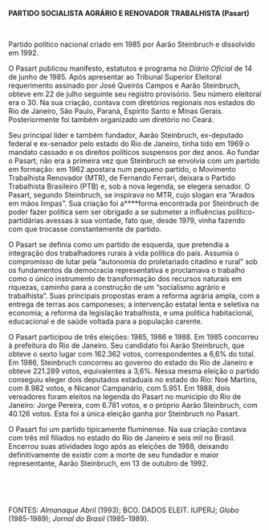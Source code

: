 **PARTIDO SOCIALISTA AGRÁRIO E RENOVADOR TRABALHISTA (Pasart)**

 

Partido político nacional criado em 1985 por Aarão Steinbruch e
dissolvido em 1992.

O Pasart publicou manifesto, estatutos e programa no *Diário Oficial* de
14 de junho de 1985. Após apresentar ao Tribunal Superior Eleitoral
requerimento assinado por José Queirós Campos e Aarão Steinbruch, obteve
em 22 de julho seguinte seu registro provisório. Seu número eleitoral
era o 30. Na sua criação, contava com diretórios regionais nos estados
do Rio de Janeiro, São Paulo, Paraná, Espírito Santo e Minas Gerais.
Posteriormente foi também organizado um diretório no Ceará.

Seu principal líder e também fundador, Aarão Steinbruch, ex-deputado
federal e ex-senador pelo estado do Rio de Janeiro, tinha tido em 1969 o
mandato cassado e os direitos políticos suspensos por dez anos. Ao
fundar o Pasart, não era a primeira vez que Steinbruch se envolvia com
um partido em formação: em 1962 apostara num pequeno partido, o
Movimento Trabalhista Renovador (MTR), de Fernando Ferrari, deixara o
Partido Trabalhista Brasileiro (PTB) e, sob a nova legenda, se elegera
senador. O Pasart, segundo Steinbruch, se inspirava no MTR, cujo slogan
era “Arados em mãos limpas”. Sua criação foi a****forma encontrada por
Steinbruch de poder fazer política sem ser obrigado a se submeter a
influências político-partidárias avessas à sua vontade, fato que, desde
1979, vinha fazendo com que trocasse constantemente de partido.

O Pasart se definia como um partido de esquerda, que pretendia a
integração dos trabalhadores rurais à vida política do país. Assumia o
compromisso de lutar pela “autonomia do proletariado citadino e rural”
sob os fundamentos da democracia representativa e proclamava o trabalho
como o único instrumento de transformação dos recursos naturais em
riquezas, caminho para a construção de um “socialismo agrário e
trabalhista”. Suas principais propostas eram a reforma agrária ampla,
com a entrega de terras aos camponeses; a intervenção estatal lenta e
seletiva na economia; a reforma da legislação trabalhista, e uma
política habitacional, educacional e de saúde voltada para a população
carente.

O Pasart participou de três eleições: 1985, 1986 e 1988. Em 1985
concorreu à prefeitura do Rio de Janeiro. Seu candidato foi Aarão
Steinbruch, que obteve o sexto lugar com 162.362 votos, correspondentes
a 6,6% do total. Em 1986, Steinbruch concorreu ao governo do estado do
Rio de Janeiro e obteve 221.289 votos, equivalentes a 3,6%. Nessa mesma
eleição o partido conseguiu eleger dois deputados estaduais no estado do
Rio: Noé Martins, com 8.982 votos, e Nicanor Campanário, com 5.951. Em
1988, dois vereadores foram eleitos na legenda do Pasart no município do
Rio de Janeiro: Jorge Pereira, com 6.781 votos, e o próprio Aarão
Steinbruch, com 40.126 votos. Esta foi a única eleição ganha por
Steinbruch no Pasart.

O Pasart foi um partido tipicamente fluminense. Na sua criação contava
com três mil filiados no estado do Rio de Janeiro e seis mil no Brasil.
Encerrou suas atividades logo após as eleições de 1988, deixando
definitivamente de existir com a morte de seu fundador e maior
representante, Aarão Steinbruch, em 13 de outubro de 1992.

 

 

FONTES: *Almanaque Abril* (1993); BCO. DADOS ELEIT. IUPERJ; *Globo*
(1985-1989); *Jornal do Brasil* (1985-1989).

 
